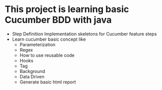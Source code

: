 # This project is learning basic Cucumber BDD with java

- Step Definition Implementation skeletons for Cucumber feature steps
- Learn cucumber basic concept like
    - Parameterization
    - Regex
    - How to use reusable code
    - Hooks
    - Tag
    - Background
    - Data Driven
    - Generate basic html report
